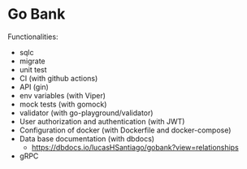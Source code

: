 # Go Bank

Functionalities:
- sqlc
- migrate
- unit test
- CI (with github actions)
- API (gin)
- env variables (with Viper)
- mock tests (with gomock)
- validator (with go-playground/validator)
- User authorization and authentication (with JWT)
- Configuration of docker (with Dockerfile and docker-compose)
- Data base documentation (with dbdocs)
    - https://dbdocs.io/lucasHSantiago/gobank?view=relationships
- gRPC
